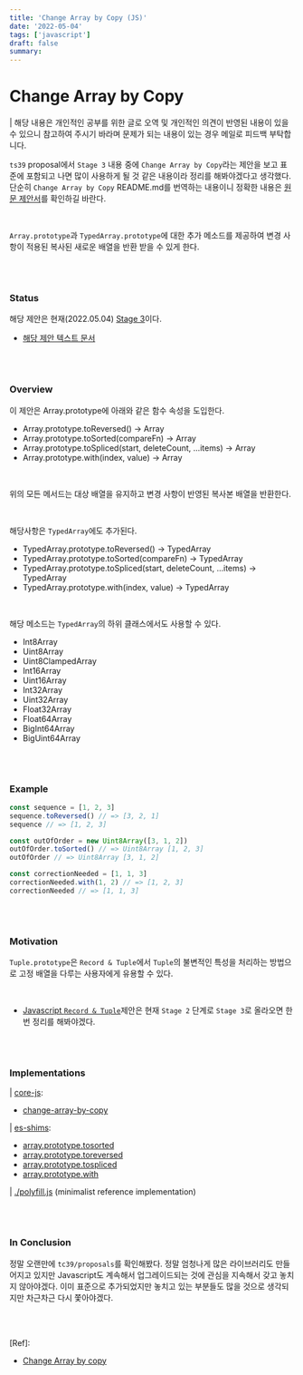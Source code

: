 ```yaml
---
title: 'Change Array by Copy (JS)'
date: '2022-05-04'
tags: ['javascript']
draft: false
summary:
---
```


# Change Array by Copy

| 해당 내용은 개인적인 공부를 위한 글로 오역 및 개인적인 의견이 반영된 내용이 있을 수 있으니 참고하여 주시기 바라며 문제가 되는 내용이 있는 경우 메일로 피드백 부탁합니다.

`ts39` proposal에서 `Stage 3` 내용 중에 `Change Array by Copy`라는 제안을 보고 표준에 포함되고 나면 많이 사용하게 될 것 같은 내용이라 정리를 해봐야겠다고 생각했다. 단순히 `Change Array by Copy` README.md를 번역하는 내용이니 정확한 내용은 [원문 제안서](https://github.com/tc39/proposal-change-array-by-copy)를 확인하길 바란다. <br />

<br />

`Array.prototype`과 `TypedArray.prototype`에 대한 추가 메소드를 제공하여 변경 사항이 적용된 복사된 새로운 배열을 반환 받을 수 있게 한다.

<br /><br />

### Status

해당 제안은 현재(2022.05.04) [Stage 3](https://github.com/tc39/proposals#stage-3)이다.

- [해당 제안 텍스트 문서](https://tc39.es/proposal-change-array-by-copy/)

<br /><br />

### Overview

이 제안은 Array.prototype에 아래와 같은 함수 속성을 도입한다.

- Array.prototype.toReversed() -> Array
- Array.prototype.toSorted(compareFn) -> Array
- Array.prototype.toSpliced(start, deleteCount, ...items) -> Array
- Array.prototype.with(index, value) -> Array

<br />

위의 모든 메서드는 대상 배열을 유지하고 변경 사항이 반영된 복사본 배열을 반환한다. <br />

<br />

해당사항은 `TypedArray`에도 추가된다.

- TypedArray.prototype.toReversed() -> TypedArray
- TypedArray.prototype.toSorted(compareFn) -> TypedArray
- TypedArray.prototype.toSpliced(start, deleteCount, ...items) -> TypedArray
- TypedArray.prototype.with(index, value) -> TypedArray

<br />

해당 메소드는 `TypedArray`의 하위 클래스에서도 사용할 수 있다.

- Int8Array
- Uint8Array
- Uint8ClampedArray
- Int16Array
- Uint16Array
- Int32Array
- Uint32Array
- Float32Array
- Float64Array
- BigInt64Array
- BigUint64Array

<br /><br />

### Example

```js
const sequence = [1, 2, 3]
sequence.toReversed() // => [3, 2, 1]
sequence // => [1, 2, 3]

const outOfOrder = new Uint8Array([3, 1, 2])
outOfOrder.toSorted() // => Uint8Array [1, 2, 3]
outOfOrder // => Uint8Array [3, 1, 2]

const correctionNeeded = [1, 1, 3]
correctionNeeded.with(1, 2) // => [1, 2, 3]
correctionNeeded // => [1, 1, 3]
```

<br /><br />

### Motivation

`Tuple.prototype`은 `Record & Tuple`에서 `Tuple`의 불변적인 특성을 처리하는 방법으로 고정 배열을 다루는 사용자에게 유용할 수 있다.

<br />

- [Javascript `Record & Tuple`](https://github.com/tc39/proposal-record-tuple)제안은 현재 `Stage 2` 단계로 `Stage 3`로 올라오면 한번 정리를 해봐야겠다.

<br /><br />

### Implementations

| [core-js](https://github.com/zloirock/core-js):

- [change-array-by-copy](https://github.com/zloirock/core-js#change-array-by-copy)

| [es-shims](https://github.com/es-shims):

- [array.prototype.tosorted](https://www.npmjs.com/package/array.prototype.tosorted)
- [array.prototype.toreversed](https://www.npmjs.com/package/array.prototype.toreversed)
- [array.prototype.tospliced](https://www.npmjs.com/package/array.prototype.tospliced)
- [array.prototype.with](https://www.npmjs.com/package/array.prototype.with)

| [./polyfill.js](https://github.com/tc39/proposal-change-array-by-copy/blob/main/polyfill.js) (minimalist reference implementation)

<br /><br />

### In Conclusion

정말 오랜만에 `tc39/proposals`를 확인해봤다. 정말 엄청나게 많은 라이브러리도 만들어지고 있지만 Javascript도 계속해서 업그레이드되는 것에 관심을 지속해서 갖고 놓치지 않아야겠다. 이미 표준으로 추가되었지만 놓치고 있는 부분들도 많을 것으로 생각되지만 차근차근 다시 쫓아야겠다.

<br /><br />

[Ref]:

- [Change Array by copy](https://github.com/tc39/proposal-change-array-by-copy)

<br /><br /><br />
